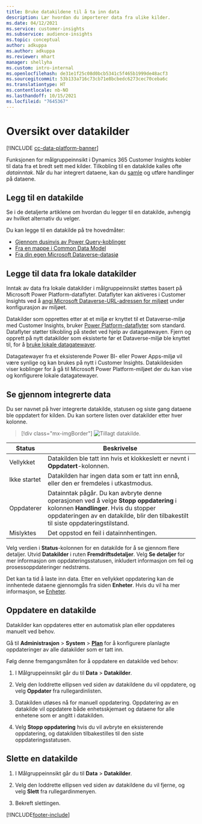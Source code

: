 ```yaml
---
title: Bruke datakildene til å ta inn data
description: Lær hvordan du importerer data fra ulike kilder.
ms.date: 04/12/2021
ms.service: customer-insights
ms.subservice: audience-insights
ms.topic: conceptual
author: adkuppa
ms.author: adkuppa
ms.reviewer: mhart
manager: shellyha
ms.custom: intro-internal
ms.openlocfilehash: de31e1f25c08d0bcb5341c5f465b1999de48acf3
ms.sourcegitcommit: 53b133a716c73cb71e8bcbedc6273cec70ceba6c
ms.translationtype: HT
ms.contentlocale: nb-NO
ms.lasthandoff: 10/15/2021
ms.locfileid: "7645367"
---
```

# <a name="data-sources-overview"></a>Oversikt over datakilder

[!INCLUDE [cc-data-platform-banner](../includes/cc-data-platform-banner.md)]

Funksjonen for målgruppeinnsikt i Dynamics 365 Customer Insights kobler til data fra et bredt sett med kilder. Tilkobling til en datakilde kalles ofte *datainntak*. Når du har integrert dataene, kan du [samle](data-unification.md) og utføre handlinger på dataene.

## <a name="add-a-data-source"></a>Legg til en datakilde

Se i de detaljerte artiklene om hvordan du legger til en datakilde, avhengig av hvilket alternativ du velger.

Du kan legge til en datakilde på tre hovedmåter:

- [Gjennom dusinvis av Power Query-koblinger](connect-power-query.md)
- [Fra en mappe i Common Data Model](connect-common-data-model.md)
- [Fra din egen Microsoft Dataverse-datasjø](connect-dataverse-managed-lake.md)

## <a name="add-data-from-on-premises-data-sources"></a>Legge til data fra lokale datakilder

Inntak av data fra lokale datakilder i målgruppeinnsikt støttes basert på Microsoft Power Platform-dataflyter. Dataflyter kan aktiveres i Customer Insights ved å [angi Microsoft Dataverse-URL-adressen for miljøet](create-environment.md) under konfigurasjon av miljøet.

Datakilder som opprettes etter at et miljø er knyttet til et Dataverse-miljø med Customer Insights, bruker [Power Platform-dataflyter](/power-query/dataflows/overview-dataflows-across-power-platform-dynamics-365) som standard. Dataflyter støtter tilkobling på stedet ved hjelp av datagatewayen. Fjern og opprett på nytt datakilder som eksisterte før et Dataverse-miljø ble knyttet til, for å [bruke lokale datagatewayer](/data-integration/gateway/service-gateway-app).

Datagatewayer fra et eksisterende Power BI- eller Power Apps-miljø vil være synlige og kan brukes på nytt i Customer Insights. Datakildesiden viser koblinger for å gå til Microsoft Power Platform-miljøet der du kan vise og konfigurere lokale datagatewayer.

## <a name="review-ingested-data"></a>Se gjennom integrerte data

Du ser navnet på hver integrerte datakilde, statusen og siste gang dataene ble oppdatert for kilden. Du kan sortere listen over datakilder etter hver kolonne.

> [!div class="mx-imgBorder"]
> ![Tillagt datakilde.](media/configure-data-datasource-added.png "Tillagt datakilde")

|Status  |Beskrivelse  |
|---------|---------|
|Vellykket   |Datakilden ble tatt inn hvis et klokkeslett er nevnt i **Oppdatert**-kolonnen.
|Ikke startet   |Datakilden har ingen data som er tatt inn ennå, eller den er fremdeles i utkastmodus.         |
|Oppdaterer    |Datainntak pågår. Du kan avbryte denne operasjonen ved å velge **Stopp oppdatering** i kolonnen **Handlinger**. Hvis du stopper oppdateringen av en datakilde, blir den tilbakestilt til siste oppdateringstilstand.       |
|Mislyktes     |Det oppstod en feil i datainnhentingen.         |

Velg verdien i **Status**-kolonnen for en datakilde for å se gjennom flere detaljer. Utvid **Datakilder** i ruten **Fremdriftsdetaljer**. Velg **Se detaljer** for mer informasjon om oppdateringsstatusen, inkludert informasjon om feil og prosessoppdateringer nedstrøms.

Det kan ta tid å laste inn data. Etter en vellykket oppdatering kan de innhentede dataene gjennomgås fra siden **Enheter**. Hvis du vil ha mer informasjon, se [Enheter](entities.md).

## <a name="refresh-a-data-source"></a>Oppdatere en datakilde

Datakilder kan oppdateres etter en automatisk plan eller oppdateres manuelt ved behov. 

Gå til **Administrasjon** > **System** > [**Plan**](system.md#schedule-tab) for å konfigurere planlagte oppdateringer av alle datakilder som er tatt inn.

Følg denne fremgangsmåten for å oppdatere en datakilde ved behov:

1. I Målgruppeinnsikt går du til **Data** > **Datakilder**.

2. Velg den loddrette ellipsen ved siden av datakildene du vil oppdatere, og velg **Oppdater** fra rullegardinlisten.

3. Datakilden utløses nå for manuell oppdatering. Oppdatering av en datakilde vil oppdatere både enhetsskjemaet og dataene for alle enhetene som er angitt i datakilden.

4. Velg **Stopp oppdatering** hvis du vil avbryte en eksisterende oppdatering, og datakilden tilbakestilles til den siste oppdateringsstatusen.

## <a name="delete-a-data-source"></a>Slette en datakilde

1. I Målgruppeinnsikt går du til **Data** > **Datakilder**.

2. Velg den loddrette ellipsen ved siden av datakildene du vil fjerne, og velg **Slett** fra rullegardinmenyen.

3. Bekreft slettingen.


[!INCLUDE[footer-include](../includes/footer-banner.md)]

